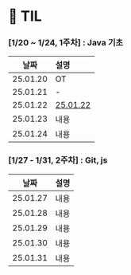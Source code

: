 # 🎈 TIL

### [1/20 ~ 1/24, 1주차] : Java 기초
   
|날짜|설명|
|:---:|:---|
|25.01.20|OT|
|25.01.21|-|
|25.01.22|[25.01.22](Jan./2025-01-22.md)|
|25.01.23|내용|
|25.01.24|내용|

### [1/27 - 1/31, 2주차] : Git, js

|날짜|설명|
|:---:|:---:|
|25.01.27|내용|
|25.01.28|내용|
|25.01.29|내용|
|25.01.30|내용|
|25.01.31|내용|
